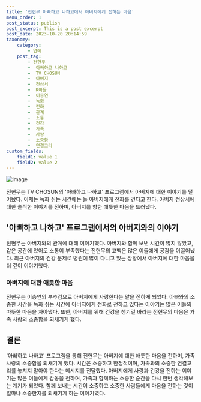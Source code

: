 ```yaml
---
title: '전현무 아빠하고 나하고에서 아버지에게 전하는 마음'
menu_order: 1
post_status: publish
post_excerpt: This is a post excerpt
post_date: 2023-10-20 20:14:59
taxonomy:
    category:
        - 연예
    post_tag:
        - 전현무
        -  아빠하고 나하고
        -  TV CHOSUN
        -  아버지
        -  전상서
        -  K아들
        -  이승연
        -  녹화
        -  전화
        -  관계
        -  소통
        -  건강
        -  가족
        -  사랑
        -  소중함
        -  연결고리
custom_fields:
    field1: value 1
    field2: value 2
---
```


![Image](https://ssl.pstatic.net/mimgnews/image/076/2024/02/07/2024020701000552300066581_20240207104405625.jpg?type=w540)


전현무는 TV CHOSUN의 '아빠하고 나하고' 프로그램에서 아버지에 대한 이야기를 털어놨다. 이제는 녹화 쉬는 시간에는 늘 아버지에게 전화를 건다고 한다. 아버지 전상서에 대한 솔직한 이야기를 전하며, 아버지를 향한 애틋한 마음을 드러냈다.

## '아빠하고 나하고' 프로그램에서의 아버지와의 이야기

전현무는 아버지와의 관계에 대해 이야기했다. 아버지와 함께 보낸 시간이 많지 않았고, 같은 공간에 있어도 소통이 부족했다는 전현무의 고백은 많은 이들에게 공감을 이끌어냈다. 최근 아버지의 건강 문제로 병원에 많이 다니고 있는 상황에서 아버지에 대한 마음을 더 깊이 이야기했다.

### 아버지에 대한 애틋한 마음
전현무는 이승연의 부추김으로 아버지에게 사랑한다는 말을 전하게 되었다. 아빠와의 소중한 시간을 녹화 쉬는 시간에 아버지에게 전화로 전하고 있다는 이야기는 많은 이들의 따뜻한 마음을 자아냈다. 또한, 아버지를 위해 건강을 챙기길 바라는 전현무의 마음은 가족 사랑의 소중함을 되새기게 했다.

## 결론

'아빠하고 나하고' 프로그램을 통해 전현무는 아버지에 대한 애틋한 마음을 전하며, 가족 사랑의 소중함을 되새기게 했다. 시간은 소중하고 한정적이며, 가족과의 소중한 연결고리를 놓치지 말아야 한다는 메시지를 전달했다. 아버지에게 사랑과 건강을 전하는 이야기는 많은 이들에게 감동을 전하며, 가족과 함께하는 소중한 순간을 다시 한번 생각해보는 계기가 되었다. 함께 보내는 시간이 소중하고 소중한 사람들에게 마음을 전하는 것이 얼마나 소중한지를 되새기게 하는 이야기였다.
